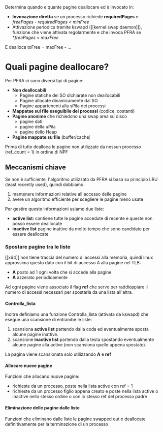 Determina quando e quante pagine deallocare ed è invocato in:

- **Invocazione diretta** se un processo richiede **requiredPages** e
	*freePages - requiredPages < minFree*
- Attivazione periodica tramite kswapd ([[kernel swap daemon]]), funzione che viene attivata regolarmente e che invoca PFRA se **freePages < maxFree*


E dealloca toFree = maxFree - ...


# Quali pagine deallocare?

Per PFRA ci sono diversi tipi di pagine:

- **Non deallocabili** 
	- Pagine statiche del SO dichiarate non deallocabili
	- Pagine allocate dinamicamente dal SO
	- Pagine appartenenti alla sPila dei processi
- **Mappatae sui file eseguibile dei processi** (codice, costanti)
- **Pagine anonime** che richiedono una swap area su disco
	- pagine dati
	- pagine della uPila
	- pagine dello Heap
- **Pagine mappate su file** (buffer/cache) 


Prima di tutto dealloca le pagine non utilizzate da nessun processo (ref_count = 1) in ordine di NPF

## Meccanismi chiave

Se non è sufficiente, l'algoritmo utilizzato da PFRA si basa su principio LRU (least recently used), quindi dobbiamo:
1. mantenere informazioni relative all'accesso delle pagine
2. avere un algoritmo efficiente per scegliere le pagine meno usate

Per gestire queste informazioni usiamo due liste:
- **active list**: contiene tutte le pagine accedute di recente e queste non posso essere deallocate
- **inactive list** pagine inattive da molto tempo che sono candidate per essere deallocate

### Spostare pagine tra le liste


[[x64]] non tiene traccia del numero di accessi alla memoria, quindi linux approssima questo dato con il bit di accesso A alla pagine nel TLB:
- **A** posto ad 1 ogni volta che si accede alla pagine
- **A** azzerato periodicamente

Ad ogni pagine viene associato il flag **ref** che serve per raddioppiare il numero di accessi necessari per spostarla da una lista all'altra.


#### Controlla_lista
Inoltre definiamo una funzione Controlla_lista (attivata da kswapd) che esegue una scansione di entrambe le liste:
1. scansiona **active list**  partendo dalla coda ed eventualmente sposta alcune pagine inattive.
2. scansione **inactive list** partendo dalla testa spostando eventualmente alcune pagine alla active (non scansiona quelle appena spostate).

La pagina viene scansionata solo utilizzando **A** e **ref**

#### Allocare nuove pagine
Funzioni che allocano nuove pagine:
- richieste da un processo, poste nella lista active con ref = 1
- richieste da un processo figlio appena creato e poste nella lista active o inactive nello stesso ordine o con lo stesso ref del processo padre

#### Eliminazione delle pagine dalle liste
Funzioni che eliminano dalle liste le pagine swapped out o deallocate definitivamente per la terminazione di un processo
